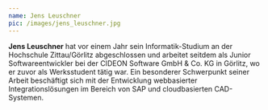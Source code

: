 ```yaml
---
name: Jens Leuschner
pic: /images/jens_leuschner.jpg
---
```


**Jens Leuschner** hat vor einem Jahr sein Informatik-Studium an der Hochschule Zittau/Görlitz abgeschlossen und
arbeitet seitdem als Junior Softwareentwickler bei der CIDEON Software GmbH & Co. KG in Görlitz, wo er zuvor als
Werksstudent tätig war. Ein besonderer Schwerpunkt seiner Arbeit beschäftigt sich mit der Entwicklung webbasierter
Integrationslösungen im Bereich von SAP und cloudbasierten CAD-Systemen.

